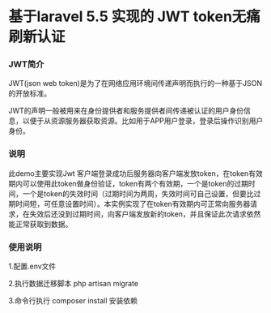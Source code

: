 <h1>基于laravel 5.5 实现的 JWT token无痛刷新认证</h1>
<h3>JWT简介</h3>
JWT(json web token)是为了在网络应用环境间传递声明而执行的一种基于JSON的开放标准。

JWT的声明一般被用来在身份提供者和服务提供者间传递被认证的用户身份信息，以便于从资源服务器获取资源。比如用于APP用户登录，登录后操作识别用户身份。
<h3>说明</h3>
此demo主要实现Jwt 客户端登录成功后服务器向客户端发放token，在token有效期内可以使用此token做身份验证，token有两个有效期，一个是token的过期时间，一个是token的失效时间（过期时间为两周，失效时间可自己设置，但要比过期时间短，可任意设置时间）。本实例实现了在token有效期内可正常向服务器请求，在失效后还没到过期时间，向客户端发放新的token，并且保证此次请求依然能正常获取到数据。
<h3>使用说明</h3>

1.配置.env文件

2.执行数据迁移脚本 php artisan migrate

3.命令行执行 composer install 安装依赖